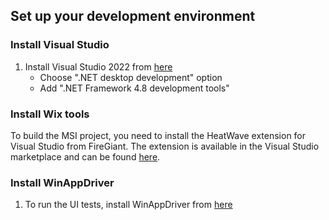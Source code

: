 <!-- Copyright (c) Microsoft Corporation. All rights reserved.
     Licensed under the MIT License. -->
## Set up your development environment

### Install Visual Studio
1. Install Visual Studio 2022 from [here](https://visualstudio.microsoft.com/vs/)
   - Choose ".NET desktop development" option
   - Add ".NET Framework 4.8 development tools"

### Install Wix tools
To build the MSI project, you need to install the HeatWave extension for Visual Studio from FireGiant. The extension is available in the Visual Studio marketplace and can be found [here](http://wixtoolset.org/docs/intro/#vs).

### Install WinAppDriver
1. To run the UI tests, install WinAppDriver from [here](https://github.com/Microsoft/WinAppDriver/releases)